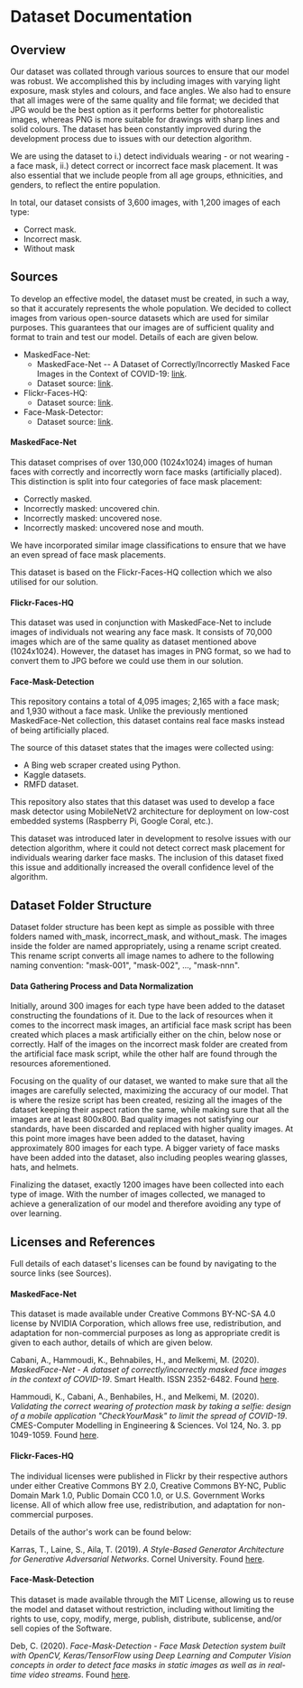 # Dataset Documentation

## Overview

Our dataset was collated through various sources to ensure that our model was robust.  We accomplished this by including images with varying light exposure, mask styles and colours, and face angles.  We also had to ensure that all images were of the same quality and file format; we decided that JPG would be the best option as it performs better for photorealistic images, whereas PNG is more suitable for drawings with sharp lines and solid colours.  The dataset has been constantly improved during the development process due to issues with our detection algorithm.

We are using the dataset to i.) detect individuals wearing - or not wearing - a face mask, ii.) detect correct or incorrect face mask placement.  It was also essential that we include people from all age groups, ethnicities, and genders, to reflect the entire population.

In total, our dataset consists of 3,600 images, with 1,200 images of each type:
* Correct mask.
* Incorrect mask.
* Without mask

## Sources

To develop an effective model, the dataset must be created, in such a way, so that it accurately represents the whole population.  We decided to collect images from various open-source datasets which are used for similar purposes.  This guarantees that our images are of sufficient quality and format to train and test our model.  Details of each are given below.

* MaskedFace-Net:
  * MaskedFace-Net -- A Dataset of Correctly/Incorrectly Masked Face Images in the Context of COVID-19: [link](https://arxiv.org/abs/2008.08016).
  * Dataset source: [link](https://github.com/cabani/MaskedFace-Net).
* Flickr-Faces-HQ:
  * Dataset source: [link](https://github.com/NVlabs/ffhq-dataset).
* Face-Mask-Detector:
  * Dataset source: [link](https://github.com/chandrikadeb7/Face-Mask-Detection).

#### **MaskedFace-Net**

This dataset comprises of over 130,000 (1024x1024) images of human faces with correctly and incorrectly worn face masks (artificially placed).  This distinction is split into four categories of face mask placement:
* Correctly masked.
* Incorrectly masked: uncovered chin.
* Incorrectly masked: uncovered nose.
* Incorrectly masked: uncovered nose and mouth.

We have incorporated similar image classifications to ensure that we have an even spread of face mask placements.

This dataset is based on the Flickr-Faces-HQ collection which we also utilised for our solution.

#### **Flickr-Faces-HQ**

This dataset was used in conjunction with MaskedFace-Net to include images of individuals not wearing any face mask.  It consists of 70,000 images which are of the same quality as dataset mentioned above (1024x1024).  However, the dataset has images in PNG format, so we had to convert them to JPG before we could use them in our solution.

#### Face-Mask-Detection

This repository contains a total of 4,095 images; 2,165 with a face mask;  and 1,930 without a face mask.  Unlike the previously mentioned MaskedFace-Net collection, this dataset contains real face masks instead of being artificially placed.

The source of this dataset states that the images were collected using:
* A Bing web scraper created using Python.
* Kaggle datasets.
* RMFD dataset.

This repository also states that this dataset was used to develop a face mask detector using MobileNetV2 architecture for deployment on low-cost embedded systems (Raspberry Pi, Google Coral, etc.).

This dataset was introduced later in development to resolve issues with our detection algorithm, where it could not detect correct mask placement for individuals wearing darker face masks.  The inclusion of this dataset fixed this issue and additionally increased the overall confidence level of the algorithm.

## Dataset Folder Structure

Dataset folder structure has been kept as simple as possible with three folders named with_mask, incorrect_mask, and without_mask.  The images inside the folder are named appropriately, using a rename script created.  This rename script converts all image names to adhere to the following naming convention: "mask-001", "mask-002", ..., "mask-nnn".

#### **Data Gathering Process and Data Normalization**

Initially, around 300 images for each type have been added to the dataset constructing the foundations of it. Due to the lack of resources when it comes to the incorrect mask images, an artificial face mask script has been created which places a mask artificially either on the chin, below nose or correctly. Half of the images on the incorrect mask folder are created from the artificial face mask script, while the other half are found through the resources aforementioned. 

Focusing on the quality of our dataset, we wanted to make sure that all the images are carefully selected, maximizing the accuracy of our model. That is where the resize script has been created, resizing all the images of the dataset keeping their aspect ration the same, while making sure that all the images are at least 800x800. Bad quality images not satisfying our standards, have been discarded and replaced with higher quality images. At this point more images have been added to the dataset, having approximately 800 images for each type. A bigger variety of face masks have been added into the dataset, also including peoples wearing glasses, hats, and helmets.  

Finalizing the dataset, exactly 1200 images have been collected into each type of image. With the number of images collected, we managed to achieve a generalization of our model and therefore avoiding any type of over learning. 

## Licenses and References

Full details of each dataset's licenses can be found by navigating to the source links (see Sources).

#### **MaskedFace-Net**

This dataset is made available under Creative Commons BY-NC-SA 4.0 license by NVIDIA Corporation, which allows free use, redistribution, and adaptation for non-commercial purposes as long as appropriate credit is given to each author, details of which are given below.

Cabani, A., Hammoudi, K., Behnabiles, H., and Melkemi, M.  (2020).  *MaskedFace-Net - A dataset of correctly/incorrectly masked face images in the context of COVID-19*.  Smart Health.  ISSN 2352-6482.  Found [here](https://doi.org/10.1016/j.smhl.2020.100144).

Hammoudi, K., Cabani, A., Benhabiles, H., and Melkemi, M.  (2020).  *Validating the correct wearing of protection mask by taking a selfie: design of a mobile application "CheckYourMask" to limit the spread of COVID-19*.  CMES-Computer Modelling in Engineering & Sciences.  Vol 124, No. 3.  pp 1049-1059.  Found [here](DOI:10.32604/cmes.2020.011663).

#### **Flickr-Faces-HQ**

The individual licenses were published in Flickr by their respective authors under either Creative Commons BY 2.0, Creative Commons BY-NC, Public Domain Mark 1.0, Public Domain CC0 1.0, or U.S. Government Works license.  All of which allow free use, redistribution, and adaptation for non-commercial purposes.

Details of the author's work can be found below:

Karras, T., Laine, S., Aila, T. (2019). *A Style-Based Generator Architecture for Generative Adversarial Networks*.  Cornel University.  Found [here](https://arxiv.org/abs/1812.04948).

#### **Face-Mask-Detection**

This dataset is made available through the MIT License, allowing us to reuse the model and dataset without restriction, including without limiting the rights to use, copy, modify, merge, publish, distribute, sublicense, and/or sell copies of the Software.

Deb, C. (2020).  *Face-Mask-Detection - Face Mask Detection system built with OpenCV, Keras/TensorFlow using Deep Learning and Computer Vision concepts in order to detect face masks in static images as well as in real-time video streams*.  Found [here](https://github.com/chandrikadeb7/Face-Mask-Detection).

